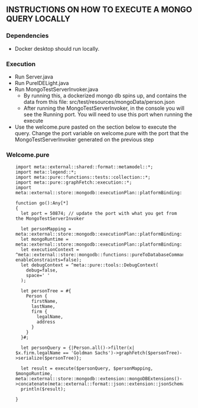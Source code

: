## INSTRUCTIONS ON HOW TO EXECUTE A MONGO QUERY LOCALLY

### Dependencies
- Docker desktop should run locally.

### Execution
- Run Server.java
- Run PureIDELight.java
- Run MongoTestServerInvoker.java
  - By running this, a dockerized mongo db spins up, and contains the data from this file: src/test/resources/mongoData/person.json
  - After running the MongoTestServerInvoker, in the console you will see the Running port. You will need to use this port when running the execute
- Use the welcome.pure pasted on the section below to execute the query. Change the port variable on welcome.pure with the port that the MongoTestServerInvoker generated on the previous step


### Welcome.pure

<div align="center" style="width:100%">
<div style="width:90%" align="left">

    import meta::external::shared::format::metamodel::*;
    import meta::legend::*;
    import meta::pure::functions::tests::collection::*;
    import meta::pure::graphFetch::execution::*;
    import meta::external::store::mongodb::executionPlan::platformBinding::legendJava::test::*;
    
    function go():Any[*]
    {
      let port = 50874; // update the port with what you get from the MongoTestServerInvoker
    
      let personMapping = meta::external::store::mongodb::executionPlan::platformBinding::legendJava::test::getTestMongoPersonMapping();
      let mongoRuntime = meta::external::store::mongodb::executionPlan::platformBinding::legendJava::test::getMongoRuntime($port);
      let executionContext = ^meta::external::store::mongodb::functions::pureToDatabaseCommand::MongoDBExecutionContext(queryTimeOutInSeconds=5, enableConstraints=false);
      let debugContext = ^meta::pure::tools::DebugContext(
        debug=false,
        space=' '
      );

      let personTree = #{
        Person {
          firstName,
          lastName,
          firm {
            legalName,
            address
          }
        }
      }#;
      
      let personQuery = {|Person.all()->filter(x|  $x.firm.legalName == 'Goldman Sachs')->graphFetch($personTree)->serialize($personTree)};
      
      let result = execute($personQuery, $personMapping, $mongoRuntime, meta::external::store::mongodb::extension::mongoDBExtensions()->concatenate(meta::external::format::json::extension::jsonSchemaFormatExtension())).values;
      println($result);
    
    }
</div>
</div>

